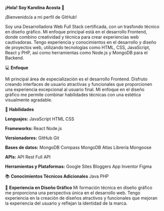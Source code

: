 **¡Hola! Soy Karolina Acosta 👋**

¡Bienvenido/a a mi perfil de GitHub!

Soy una Desarrolladora Web Full Stack certificada, con un trasfondo técnico en diseño gráfico. Mi enfoque principal está en el desarrollo Frontend, donde combino creatividad y técnica para crear experiencias web cautivadoras. Tengo experiencia y conocimientos en el desarrollo y diseño de proyectos web, utilizando tecnologías como HTML, CSS, JavaScript, React y PHP, así como herramientas como Node.js y MongoDB para el Backend.

💻 ****Enfoque****

Mi principal área de especialización es el desarrollo Frontend. Disfruto creando interfaces de usuario atractivas y funcionales que proporcionen una experiencia excepcional al usuario final. Mi enfoque en el diseño gráfico me permite combinar habilidades técnicas con una estética visualmente agradable.

🚀 **Habilidades**

**Lenguajes:**
JavaScript
HTML
CSS

**Frameworks:**
React
Node.js

**Versionadores:**
GitHub
Git

**Bases de datos:**
MongoDB Compass
MongoDB Atlas
Librería Mongoose

**APIs:**
API
Rest Full API

**Herramientas y Plataformas:**
Google Sites
Bloggers
App Inventor
Figma

📚 **Conocimientos Técnicos Adicionales**
Java
PHP

🎨 **Experiencia en Diseño Gráfico**
Mi formación técnica en diseño gráfico me proporciona una perspectiva única en el desarrollo web. Tengo experiencia en la creación de diseños atractivos y funcionales que mejoran la experiencia del usuario y reflejan la identidad de la marca.
